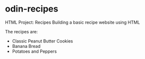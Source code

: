 # odin-recipes

HTML
Project: Recipes 
Building a basic recipe website using HTML

The recipes are:
- Classic Peanut Butter Cookies
- Banana Bread
- Potatoes and Peppers
